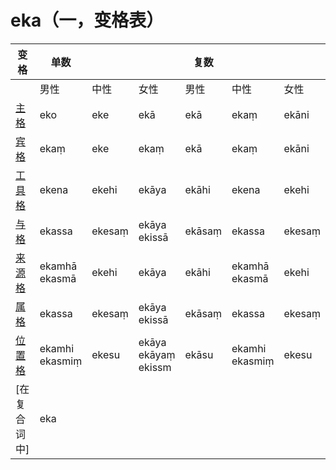 # eka（一，变格表）

| 变格 | 单数 |  |  | 复数  |   |  |
| --- | ---- | --- |----|---|---|---|
||男性|中性|女性|男性|中性|女性|
| [主格](nom.md) | eko | eke |  ekā  | ekā  | ekaṃ | ekāni |    
| [宾格](acc.md) | ekaṃ | eke | ekaṃ  | ekā  | ekaṃ | ekāni |  
| [工具格](instr.md) | ekena | ekehi | ekāya  | ekāhi | ekena | ekehi |  
| [与格](dat.md) | ekassa | ekesaṃ | ekāya<br>ekissā  | ekāsaṃ | ekassa | ekesaṃ |
| [来源格](abl.md) | ekamhā<br>ekasmā | ekehi | ekāya  | ekāhi | ekamhā<br>ekasmā | ekehi |   
| [属格](gen.md) | ekassa | ekesaṃ | ekāya<br>ekissā | ekāsaṃ | ekassa | ekesaṃ |    
| [位置格](loc.md) | ekamhi<br>ekasmiṃ | ekesu | ekāya<br>ekāyaṃ<br>ekissm  | ekāsu | ekamhi<br>ekasmiṃ | ekesu |  
|[在复合词中] |eka|
